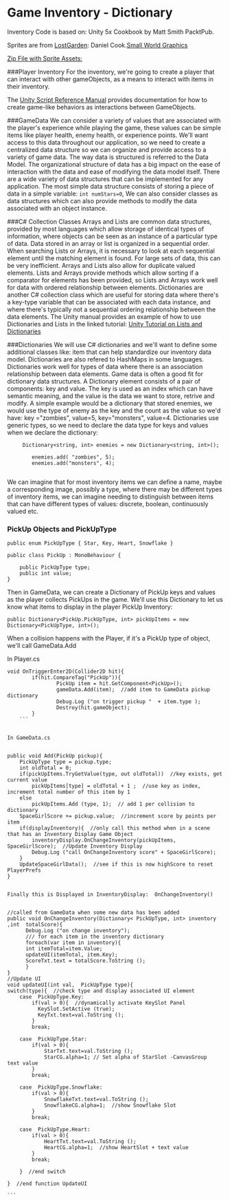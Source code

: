 # Game Inventory - Dictionary


Inventory Code is based on: Unity 5x Cookbook by Matt Smith PacktPub.  

Sprites are from [LostGarden](LostGarden.com): Daniel Cook.[Small World Graphics](http://www.lostgarden.com/search/label/free%20game%20graphics)

[Zip File with Sprite Assets:](https://utdallas.box.com/project3starterCode)

###Player Inventory
For the inventory, we're going to create a player that can interact with other gameObjects, as a means to interact with items in their inventory.  

The [Unity Script Reference Manual](http://docs.unity3d.com/ScriptReference/) provides documentation for how to create game-like behaviors as interactions between GameObjects.

###GameData
We can consider a variety of values that are associated with the player's experience while playing the game, these values can be simple items like player health, enemy health, or experience points.  We'll want access to this data throughout our application, so we need to create a centralized data structure so we can organize and provide access to a variety of game data.  The way data is structured is referred to the Data Model.  The organizational structure of data has a big impact on the ease of interaction with the data and ease of modifying the data model itself.  There are a wide variety of data structures that can be implemented for any application.  The most simple data structure consists of storing a piece of data in a simple variable: `int numStars=0`, We can also consider classes as data structures which can also provide methods to modify the data associated with an object instance. 

###C# Collection Classes
Arrays and Lists are common data structures, provided by most languages which allow storage of identical types of information, where objects can be seen as an instance of a particular type of data.  Data stored in an array or list is organized in a sequential order.  When searching Lists or Arrays, it is necessary to look at each sequential element until the matching element is found.  For large sets of data, this can be very inefficient.  Arrays and Lists also allow for duplicate valued elements.  Lists and Arrays provide methods which allow sorting if a comparator for elements has been provided, so Lists and Arrays work well for data with ordered relationship between elements. Dictionaries are another C# collection class which are useful for storing data where there's a key-type variable that can be associated with each data instance, and where there's typically not a sequential ordering relationship between the data elements. The Unity manual provides an example of how to use Dictionaries and Lists in the linked tutorial: [Unity Tutorial on Lists and Dictionaries](http://unity3d.com/learn/tutorials/modules/intermediate/scripting/lists-and-dictionaries)

###Dictionaries
We will use C# dictionaries and we'll want to define some additional classes like: item that can help standardize our inventory data model. Dictionaries are also refered to HashMaps in some languages.  Dictionaries work well for types of data where there is an association relationship between data elements. Game data is often a good fit for dictionary data structures. A Dictionary element consists of a pair of components:  key and value.  The key is used as an index which can have semantic meaning, and the value is the data we want to store, retrive and modify.  A simple example would be a dictionary that stored enemies, we would use the type of enemy as the key and the count as the value so we'd have: key ="zombies", value=5, key="monsters", value=4. Dictionaries use generic types, so we need to declare the data type for keys and values when we declare the dictionary: 

```
     Dictionary<string, int> enemies = new Dictionary<string, int>();
        
        enemies.add( "zombies", 5);
        enemies.add("monsters", 4);
        
```

We can imagine that for most inventory items we can define a name, maybe a corresponding image, possibly a type, where there may be different types of inventory items, we can imagine needing to distinguish between items that can have different types of values: discrete, boolean, continuously valued etc.  

### PickUp Objects and PickUpType
```
public enum PickUpType { Star, Key, Heart, Snowflake }

public class PickUp : MonoBehaviour {

	public PickUpType type;
	public int value;
}
```
Then in GameData, we can create a Dictionary of PickUp keys and values as the player collects PickUps in the game.  We'll use this Dictionary to let us know what items to display in the player PickUp Inventory:

```
public Dictionary<PickUp.PickUpType, int> pickUpItems = new Dictionary<PickUpType, int>();

```

When a collision happens with the Player, if it's a PickUp type of object, we'll call GameData.Add
 
 
 In Player.cs
```
void OnTriggerEnter2D(Collider2D hit){
        if(hit.CompareTag("PickUp")){
                PickUp item = hit.GetComponent<PickUp>();
			    gameData.Add(item);  //add item to GameData pickup dictionary
                Debug.Log ("on trigger pickup "  + item.type );
                Destroy(hit.gameObject);
        }
    ```
    
    
In GameData.cs
    
```

	public void Add(PickUp pickup){
		PickUpType type = pickup.type;
		int oldTotal = 0;
		if(pickUpItems.TryGetValue(type, out oldTotal))  //key exists, get current value
			pickUpItems[type] = oldTotal + 1 ;  //use key as index, increment total number of this item by 1
		else
			pickUpItems.Add (type, 1);  // add 1 per collision to dictionary
		SpaceGirlScore += pickup.value;  //increment score by points per item
		if(displayInventory){  //only call this method when in a scene that has an Inventory Display Game Object
			inventoryDisplay.OnChangeInventory(pickUpItems, SpaceGirlScore);  //Update Inventory Display
			Debug.Log ("call OnChangeInventory score" + SpaceGirlScore);
		}
		UpdateSpaceGirlData();  //see if this is now highScore to reset PlayerPrefs
	}
```

Finally this is Displayed in InventoryDisplay:  OnChangeInventory()


```

	//called from GameData when some new data has been added
	public void OnChangeInventory(Dictionary< PickUpType, int> inventory ,int  totalScore){
	      Debug.Log ("on change inventory");
	      /// for each item in the inventory dictionary
	      foreach(var item in inventory){
	      int itemTotal=item.Value;
	      updateUI(itemTotal, item.Key); 
	      ScoreTxt.text = totalScore.ToString ();
	      }  
	}
	//Update UI 
	void updateUI(int val,  PickUpType type){
	switch(type){  //check type and display associated UI element
	    case  PickUpType.Key: 
	    	if(val > 0){  //dynamically activate KeySlot Panel
	    	  KeySlot.SetActive (true);
		      KeyTxt.text=val.ToString ();
	    	}
	    	break;
	    
		case  PickUpType.Star: 
			if(val > 0){
				StarTxt.text=val.ToString ();
				StarCG.alpha=1; // Set alpha of StarSlot -CanvasGroup  text value
			}
			break;
			
		case  PickUpType.Snowflake: 
			if(val > 0){
				SnowflakeTxt.text=val.ToString ();
				SnowflakeCG.alpha=1;  //show Snowflake Slot 
			}
			break;
			
		case  PickUpType.Heart: 
			if(val > 0){
				HeartTxt.text=val.ToString ();
				HeartCG.alpha=1;  //show HeartSlot + text value
			}
			break;
		
		}  //end switch
		
	}  //end function UpdateUI
	
	```
	